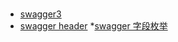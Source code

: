 # 

* [swagger3](https://www.cnblogs.com/alvisClub/p/15410917.html)
* [swagger header](https://juejin.cn/post/7239244337539940410)
*[swagger 字段枚举](https://www.jianshu.com/p/96339e542bb5)
